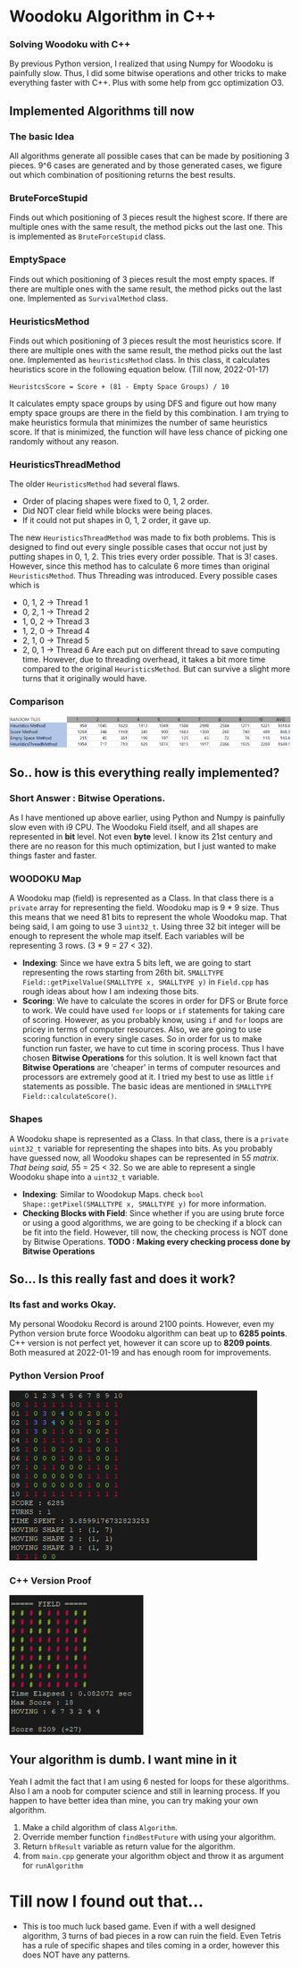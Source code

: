 # Woodoku Algorithm in C++
### Solving Woodoku with C++ 
By previous Python version, I realized that using Numpy for Woodoku is painfully slow. Thus, I did some bitwise operations and other tricks to make everything faster with C++. Plus with some help from gcc optimization O3.
## Implemented Algorithms till now
### The basic Idea
All algorithms generate all possible cases that can be made by positioning 3 pieces. 9^6 cases are generated and by those generated cases, we figure out which combination of positioning returns the best results. 
### BruteForceStupid
Finds out which positioning of 3 pieces result the highest score. If there are multiple ones with the same result, the method picks out the last one. This is implemented as `BruteForceStupid` class.
### EmptySpace
Finds out which positioning of 3 pieces result the most empty spaces. If there are multiple ones with the same result, the method picks out the last one. Implemented as `SurvivalMethod` class.
### HeuristicsMethod
Finds out which positioning of 3 pieces result the most heuristics score. If there are multiple ones with the same result, the method picks out the last one. Implemented as `heuristicsMethod` class. In this class, it calculates heuristics score in the following equation below. (Till now, 2022-01-17)

    HeuristcsScore = Score + (81 - Empty Space Groups) / 10
It calculates empty space groups by using DFS and figure out how many empty space groups are there in the field by this combination. I am trying to make heuristics formula that minimizes the number of same heuristics score. If that is minimized, the function will have less chance of picking one randomly without any reason.

### HeuristicsThreadMethod
The older `HeuristicsMethod` had several flaws.
- Order of placing shapes were fixed to 0, 1, 2 order.
- Did NOT clear field while blocks were being places.
- If it could not put shapes in 0, 1, 2 order, it gave up.

The new `HeuristicsThreadMethod` was made to fix both problems. This is designed to find out every single possible cases that occur not just by putting shapes in 0, 1, 2. This tries every order possible. That is 3! cases. However, since this method has to calculate 6 more times than original `HeuristicsMethod`. Thus Threading was introduced. Every possible cases which is
- 0, 1, 2 -> Thread 1
- 0, 2, 1 -> Thread 2
- 1, 0, 2 -> Thread 3
- 1, 2, 0 -> Thread 4
- 2, 1, 0 -> Thread 5
- 2, 0, 1 -> Thread 6
Are each put on different thread to save computing time. However, due to threading overhead, it takes a bit more time compared to the original `HeuristicsMethod`. But can survive a slight more turns that it originally would have.


### Comparison
![comp_2022_01_19.png](https://github.com/gooday2die/WoodokuAlgorithm/raw/main/picture/comp_2022_01_19.png)

## So.. how is this everything really implemented?
### Short Answer : Bitwise Operations.
As I have mentioned up above earlier, using Python and Numpy is painfully slow even with i9 CPU. The Woodoku Field itself, and all shapes are represented in **bit** level. Not even **byte** level. I know its 21st century and there are no reason for this much optimization, but I just wanted to make things faster and faster.

### WOODOKU Map
A Woodoku map (field) is represented as a Class. In that class there is a `private` array for representing the field. Woodoku map is 9 * 9 size. Thus this means that we need 81 bits to represent the whole  Woodoku map. That being said, I am going to use 3 `uint32_t`. Using three 32 bit integer will be enough to represent the whole map itself. Each variables will be representing 3 rows. (3 * 9 = 27 < 32).

- **Indexing**: Since we have extra 5 bits left, we are going to start representing the rows starting from 26th bit. `SMALLTYPE Field::getPixelValue(SMALLTYPE x, SMALLTYPE y)` in `Field.cpp` has rough ideas about how I am indexing those bits.
- **Scoring**: We have to calculate the scores in order for DFS or Brute force to work. We could have used `for` loops or `if` statements for taking care of scoring. However, as you probably know, using `if` and `for` loops are pricey in terms of computer resources. Also, we are going to use scoring function in every single cases. So in order for us to make function run faster, we have to cut time in scoring process. Thus I have chosen **Bitwise Operations** for this solution. It is well known fact that **Bitwise Operations** are 'cheaper' in terms of computer resources and processors are extremely good at it. I tried my best to use as little `if` statements as possible. The basic ideas are mentioned in `SMALLTYPE Field::calculateScore()`.   

### Shapes
A Woodoku shape is represented as a Class. In that class, there is a `private` `uint32_t` variable for representing the shapes into bits. As you probably have guessed now, all Woodoku shapes can be represented in 5*5 matrix. That being said, 5*5 = 25 < 32. So we are able to represent a single Woodoku shape into a `uint32_t` variable. 

- **Indexing**: Similar to Woodokup Maps. check `bool Shape::getPixel(SMALLTYPE x, SMALLTYPE y)` for more information.
- **Checking Blocks with Field**: Since whether if you are using brute force or using a good algorithms, we are going to be checking if a block can be fit into the field. However, till now, the checking process is NOT done by Bitwise Operations. **TODO : Making every checking process done by Bitwise Operations**

## So... Is this really fast and does it work?
### Its fast and works Okay.
My personal Woodoku Record is around 2100 points. However, even my Python version brute force Woodoku algorithm can beat up to **6285 points**. C++ version is not perfect yet, however it can score up to **8209 points**. Both measured at 2022-01-19 and has enough room for improvements.

### Python Version Proof
![YeahItWorks1](https://github.com/gooday2die/WoodokuAlgorithm/raw/main/picture/YeahItWorks1.png)

### C++ Version Proof
![YeahItWorks1](https://github.com/gooday2die/WoodokuAlgorithm/raw/main/picture/YeahItWorks2.png)


## Your algorithm is dumb. I want mine in it
Yeah I admit the fact that I am using 6 nested for loops for these algorithms. Also I am a noob for computer science and still in learning process. If you happen to have better idea than mine, you can try making your own algorithm. 
1. Make a child algorithm of class `Algorithm`. 
2. Override member function `findBestFuture` with using your algorithm. 
3. Return `bfResult` variable as return value for the algorithm.
4. from `main.cpp` generate your algorithm object and throw it as argument for `runAlgorithm` 

# Till now I found out that...
- This is too much luck based game. Even if with a well designed algorithm, 3 turns of bad pieces in a row can ruin the field. Even Tetris has a rule of specific shapes and tiles coming in a order, however this does NOT have any patterns.
